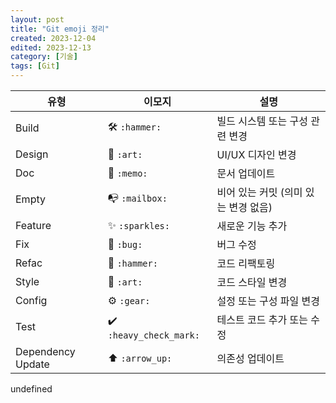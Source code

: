 ```yaml
---
layout: post
title: "Git emoji 정리"
created: 2023-12-04
edited: 2023-12-13
category: [기술]
tags: [Git]
---
```



| 유형                | 이모지                     | 설명                     |
| ----------------- | ----------------------- | ---------------------- |
| Build             | 🛠️ `:hammer:`          | 빌드 시스템 또는 구성 관련 변경     |
| Design            | 🎨 `:art:`              | UI/UX 디자인 변경           |
| Doc               | 📝 `:memo:`             | 문서 업데이트                |
| Empty             | 📭 `:mailbox:`          | 비어 있는 커밋 (의미 있는 변경 없음) |
| Feature           | ✨ `:sparkles:`          | 새로운 기능 추가              |
| Fix               | 🐛 `:bug:`              | 버그 수정                  |
| Refac             | 🔨 `:hammer:`           | 코드 리팩토링                |
| Style             | 🎨 `:art:`              | 코드 스타일 변경              |
| Config            | ⚙️ `:gear:`             | 설정 또는 구성 파일 변경         |
| Test              | ✔️ `:heavy_check_mark:` | 테스트 코드 추가 또는 수정        |
| Dependency Update | ⬆️ `:arrow_up:`         | 의존성 업데이트               |

undefined